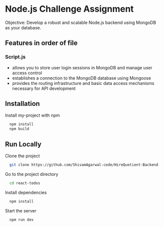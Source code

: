 


# Node.js Challenge Assignment

Objective: Develop a robust and scalable Node.js backend using MongoDB as your database.

## Features in order of file

### Script.js
- allows you to store user login sessions in MongoDB and manage user access control
- establishes a connection to the MongoDB database using Mongoose
- provides the routing infrastructure and basic data access mechanisms necessary for API development

### 


## Installation

Install my-project with npm

```bash
  npm install
  npm build
```
    
## Run Locally

Clone the project

```bash
  git clone https://github.com/ShivamAgarwal-code/HireQuotient-Backend-Task.git
```

Go to the project directory

```bash
  cd react-todos
```

Install dependencies

```bash
  npm install
```

Start the server

```bash
  npm run dev
```

